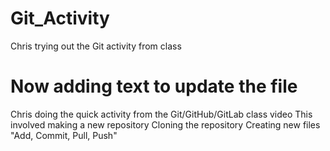 # Git_Activity
Chris trying out the Git activity from class
# Now adding text to update the file
Chris doing the quick activity from the Git/GitHub/GitLab class video
This involved making a new repository
Cloning the repository
Creating new files
"Add, Commit, Pull, Push"